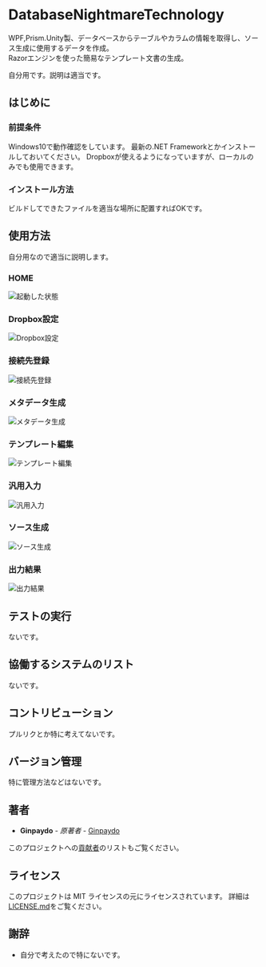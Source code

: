 # DatabaseNightmareTechnology
WPF,Prism.Unity製、データベースからテーブルやカラムの情報を取得し、ソース生成に使用するデータを作成。  
Razorエンジンを使った簡易なテンプレート文書の生成。

自分用です。説明は適当です。

## はじめに
### 前提条件
Windows10で動作確認をしています。
最新の.NET Frameworkとかインストールしておいてください。
Dropboxが使えるようになっていますが、ローカルのみでも使用できます。
### インストール方法
ビルドしてできたファイルを適当な場所に配置すればOKです。

## 使用方法
自分用なので適当に説明します。
### HOME
![起動した状態](https://user-images.githubusercontent.com/39305262/53282792-2190f380-3780-11e9-9cb8-07eeb0c5f8ae.PNG "起動した状態")  
### Dropbox設定
![Dropbox設定](https://user-images.githubusercontent.com/39305262/53282817-759bd800-3780-11e9-90d8-a3a8093f89f2.png "Dropbox設定")  
### 接続先登録
![接続先登録](https://user-images.githubusercontent.com/39305262/53282818-77fe3200-3780-11e9-8a1a-de19127974a7.png "接続先登録")  
### メタデータ生成
![メタデータ生成](https://user-images.githubusercontent.com/39305262/53282819-792f5f00-3780-11e9-8d2a-14b8b349b6ff.png "メタデータ生成")  
### テンプレート編集
![テンプレート編集](https://user-images.githubusercontent.com/39305262/53282820-7af92280-3780-11e9-9341-4a68d5e572de.png "テンプレート編集")  
### 汎用入力
![汎用入力](https://user-images.githubusercontent.com/39305262/53282821-7d5b7c80-3780-11e9-8295-b690a8cf2567.png "汎用入力")  
### ソース生成
![ソース生成](https://user-images.githubusercontent.com/39305262/53282823-7f254000-3780-11e9-8764-b211f76b05d8.png "ソース生成")  
### 出力結果
![出力結果](https://user-images.githubusercontent.com/39305262/53282824-81879a00-3780-11e9-9d8b-4fdb050e3709.png "出力結果")  
## テストの実行
ないです。
## 協働するシステムのリスト
ないです。
## コントリビューション
プルリクとか特に考えてないです。
## バージョン管理
特に管理方法などはないです。
## 著者
* **Ginpaydo** - *原著者* - [Ginpaydo](https://github.com/ginpaydo)  

このプロジェクトへの[貢献者](https://github.com/ginpaydo/DatabaseNightmareTechnology/contributors)のリストもご覧ください。
## ライセンス
このプロジェクトは MIT ライセンスの元にライセンスされています。 詳細は[LICENSE.md](LICENSE.md)をご覧ください。
## 謝辞
* 自分で考えたので特にないです。
